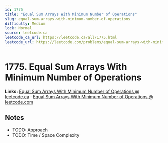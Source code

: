 ```yaml
--- 
id: 1775
title: "Equal Sum Arrays With Minimum Number of Operations"
slug: equal-sum-arrays-with-minimum-number-of-operations
difficulty: Medium
lock: Normal
source: leetcode.ca
leetcode_ca_url: https://leetcode.ca/all/1775.html
leetcode_url: https://leetcode.com/problems/equal-sum-arrays-with-minimum-number-of-operations/
---
```


# 1775. Equal Sum Arrays With Minimum Number of Operations

**Links:** [Equal Sum Arrays With Minimum Number of Operations @ leetcode.ca](https://leetcode.ca/all/1775.html) · [Equal Sum Arrays With Minimum Number of Operations @ leetcode.com](https://leetcode.com/problems/equal-sum-arrays-with-minimum-number-of-operations/)

## Notes
- TODO: Approach
- TODO: Time / Space Complexity
